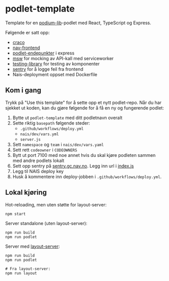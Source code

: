 # podlet-template

Template for en [podium-lib](https://podium-lib.io)-podlet med React, TypeScript og Express.

Følgende er satt opp:

- [craco](https://www.npmjs.com/package/@craco/craco)
- [nav-frontend](https://github.com/navikt/nav-frontend-moduler)
- [podlet-endepunkter](https://podium-lib.io/docs/podlet/getting_started) i express
- [msw](https://mswjs.io/) for mocking av API-kall med serviceworker
- [testing-library](https://testing-library.com/) for testing av komponenter
- [sentry](https://sentry.io/) for å logge feil fra frontend
- Nais-deployment oppset med Dockerfile

## Kom i gang

Trykk på "Use this template" for å sette opp et nytt podlet-repo.
Når du har sjekket ut koden, kan du gjøre følgende for å få en ny og fungerende podlet:

1. Bytte ut `podlet-template` med ditt podletnavn overalt
2. Sette riktig `basepath` følgende steder:
   - `.github/workflows/deploy.yml`
   - `nais/dev/vars.yml`
   - `server.js`
3. Sett `namespace` og `team` i `nais/dev/vars.yaml`
4. Sett rett `codeowner` i `CODEOWNERS`
5. Bytt ut port 7100 med noe annet hvis du skal kjøre podleten sammen med andre podlets lokalt
6. Sett opp sentry på [sentry.gc.nav.no](https://sentry.gc.nav.no/). Legg inn url i [index.js](src/index.js)
7. Legg til NAIS deploy key
8. Husk å kommentere inn deploy-jobben i `.github/workflows/deploy.yml`.

## Lokal kjøring

Hot-reloading, men uten støtte for layout-server:

```shell
npm start
```

Server standalone (uten layout-server):

```shell
npm run build
npm run podlet
```

Server med [layout-server](https://github.com/navikt/layout-dittnav):

```shell
npm run build
npm run podlet

# Fra layout-server:
npm run layout
```
